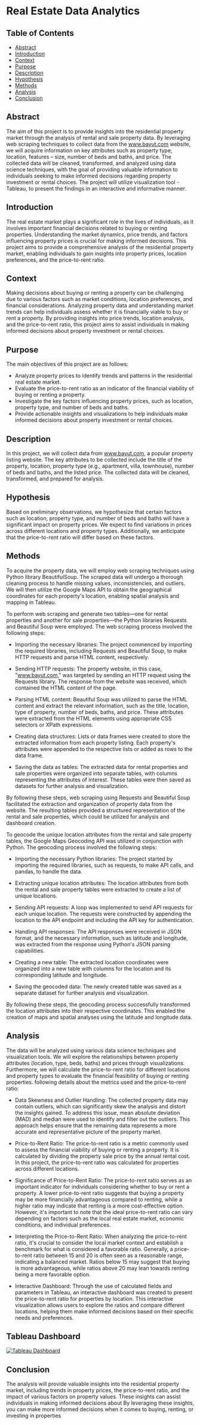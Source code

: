 # Real Estate Data Analytics


## Table of Contents
- [Abstract](#abstract)
- [Introduction](#introduction)
- [Context](#context)
- [Purpose](#purpose)
- [Description](#description)
- [Hypothesis](#hypothesis)
- [Methods](#methods)
- [Analysis](#analysis)
- [Conclusion](#conclusion)

## Abstract
The aim of this project is to provide insights into the residential property market through the analysis of rental and sale property data. By leveraging web scraping techniques to collect data from the www.bayut.com website, we will acquire information on key attributes such as property type, location, features – size, number of beds and baths, and price. The collected data will be cleaned, transformed, and analyzed using data science techniques, with the goal of providing valuable information to individuals seeking to make informed decisions regarding property investment or rental choices. The project will utilize visualization tool - Tableau, to present the findings in an interactive and informative manner.


## Introduction
The real estate market plays a significant role in the lives of individuals, as it involves important financial decisions related to buying or renting properties. Understanding the market dynamics, price trends, and factors influencing property prices is crucial for making informed decisions. This project aims to provide a comprehensive analysis of the residential property market, enabling individuals to gain insights into property prices, location preferences, and the price-to-rent ratio.


## Context
Making decisions about buying or renting a property can be challenging due to various factors such as market conditions, location preferences, and financial considerations. Analyzing property data and understanding market trends can help individuals assess whether it is financially viable to buy or rent a property. By providing insights into price trends, location analysis, and the price-to-rent ratio, this project aims to assist individuals in making informed decisions about property investment or rental choices.


## Purpose
The main objectives of this project are as follows:

+ Analyze property prices to identify trends and patterns in the residential real estate market.
+ Evaluate the price-to-rent ratio as an indicator of the financial viability of buying or renting a property.
+ Investigate the key factors influencing property prices, such as location, property type, and number of beds and baths.
+ Provide actionable insights and visualizations to help individuals make informed decisions about property investment or rental choices.


## Description
In this project, we will collect data from www.bayut.com, a popular property listing website. The key attributes to be collected include the title of the property, location, property type (e.g., apartment, villa, townhouse), number of beds and baths, and the listed price. The collected data will be cleaned, transformed, and prepared for analysis.


## Hypothesis
Based on preliminary observations, we hypothesize that certain factors such as location, property type, and number of beds and baths will have a significant impact on property prices. We expect to find variations in prices across different locations and property types. Additionally, we anticipate that the price-to-rent ratio will differ based on these factors.


## Methods
To acquire the property data, we will employ web scraping techniques using Python library BeautifulSoup. The scraped data will undergo a thorough cleaning process to handle missing values, inconsistencies, and outliers. We will then utilize the Google Maps API to obtain the geographical coordinates for each property's location, enabling spatial analysis and mapping in Tableau.


To perform web scraping and generate two tables—one for rental properties and another for sale properties—the Python libraries Requests and Beautiful Soup were employed. The web scraping process involved the following steps:

+ Importing the necessary libraries: The project commenced by importing the required libraries, including Requests and Beautiful Soup, to make HTTP requests and parse HTML content, respectively.

+ Sending HTTP requests: The property website, in this case, "www.bayut.com," was targeted by sending an HTTP request using the Requests library. The response from the website was received, which contained the HTML content of the page.

+ Parsing HTML content: Beautiful Soup was utilized to parse the HTML content and extract the relevant information, such as the title, location, type of property, number of beds, baths, and price. These attributes were extracted from the HTML elements using appropriate CSS selectors or XPath expressions.

+ Creating data structures: Lists or data frames were created to store the extracted information from each property listing. Each property's attributes were appended to the respective lists or added as rows to the data frame.

+ Saving the data as tables: The extracted data for rental properties and sale properties were organized into separate tables, with columns representing the attributes of interest. These tables were then saved as datasets for further analysis and visualization.

By following these steps, web scraping using Requests and Beautiful Soup facilitated the extraction and organization of property data from the website. The resulting tables provided a structured representation of the rental and sale properties, which could be utilized for analysis and dashboard creation.

To geocode the unique location attributes from the rental and sale property tables, the Google Maps Geocoding API was utilized in conjunction with Python. The geocoding process involved the following steps:

+ Importing the necessary Python libraries: The project started by importing the required libraries, such as requests, to make API calls, and pandas, to handle the data.

+ Extracting unique location attributes: The location attributes from both the rental and sale property tables were extracted to create a list of unique locations.

+ Sending API requests: A loop was implemented to send API requests for each unique location. The requests were constructed by appending the location to the API endpoint and including the API key for authentication.

+ Handling API responses: The API responses were received in JSON format, and the necessary information, such as latitude and longitude, was extracted from the response using Python's JSON parsing capabilities.

+ Creating a new table: The extracted location coordinates were organized into a new table with columns for the location and its corresponding latitude and longitude.

+ Saving the geocoded data: The newly created table was saved as a separate dataset for further analysis and visualization.

By following these steps, the geocoding process successfully transformed the location attributes into their respective coordinates. This enabled the creation of maps and spatial analyses using the latitude and longitude data.


## Analysis
The data will be analyzed using various data science techniques and visualization tools. We will explore the relationships between property attributes (location, type, beds, baths) and prices through visualizations. Furthermore, we will calculate the price-to-rent ratio for different locations and property types to evaluate the financial feasibility of buying or renting properties.
following details about the metrics used and the price-to-rent ratio:

+ Data Skewness and Outlier Handling: The collected property data may contain outliers, which can significantly skew the analysis and distort the insights gained. To address this issue, mean absolute deviation (MAD) and median were used to identify and filter out the outliers. This approach helps ensure that the remaining data represents a more accurate and representative picture of the property market.

+ Price-to-Rent Ratio: The price-to-rent ratio is a metric commonly used to assess the financial viability of buying or renting a property. It is calculated by dividing the property sale price by the annual rental cost. In this project, the price-to-rent ratio was calculated for properties across different locations.

+ Significance of Price-to-Rent Ratio: The price-to-rent ratio serves as an important indicator for individuals considering whether to buy or rent a property. A lower price-to-rent ratio suggests that buying a property may be more financially advantageous compared to renting, while a higher ratio may indicate that renting is a more cost-effective option. However, it's important to note that the ideal price-to-rent ratio can vary depending on factors such as the local real estate market, economic conditions, and individual preferences.

+ Interpreting the Price-to-Rent Ratio: When analyzing the price-to-rent ratio, it's crucial to consider the local market context and establish a benchmark for what is considered a favorable ratio. Generally, a price-to-rent ratio between 15 and 20 is often seen as a reasonable range, indicating a balanced market. Ratios below 15 may suggest that buying is more advantageous, while ratios above 20 may lean towards renting being a more favorable option.

+ Interactive Dashboard: Through the use of calculated fields and parameters in Tableau, an interactive dashboard was created to present the price-to-rent ratio for properties by location. This interactive visualization allows users to explore the ratios and compare different locations, helping them make informed decisions based on their specific needs and preferences.

## Tableau Dashboard

[![Tableau Dashboard](./assets/bayutdash.png)](https://public.tableau.com/views/project_final_16866053740920/Dashboard1?:language=en-US&publish=yes&:display_count=n&:origin=viz_share_link)



## Conclusion
The analysis will provide valuable insights into the residential property market, including trends in property prices, the price-to-rent ratio, and the impact of various factors on property values. These insights can assist individuals in making informed decisions about
By leveraging these insights, you can make more informed decisions when it comes to buying, renting, or investing in properties







